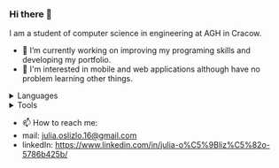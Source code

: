 ### Hi there 👋

I am a student of computer science in engineering at AGH in Cracow.

- 🔭 I’m currently working on improving my programing skills and developing my portfolio.
- 🤔 I'm interested in mobile and web applications although have no problem learning other things.

<details>
  <summary>Languages</summary>
  C++,
  C,
  Java,
  Python,
  SQL,
  Bash,
  HTML,
  CSS,
  PHP,
  Bootstrap,
  Javascript
  </details>
  
 <details>
  <summary>Tools</summary>
  Visual Studio, 
  Android studio,
  Linux,
  Git
  </details>
  
- 📫 How to reach me: 
- mail: julia.oslizlo.16@gmail.com
- linkedIn: https://www.linkedin.com/in/julia-o%C5%9Bliz%C5%82o-5786b425b/
  


